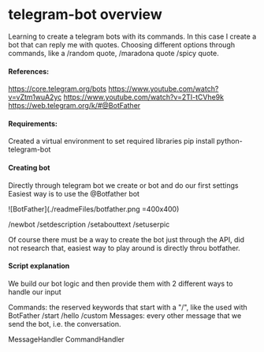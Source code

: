 # telegram-bot overview
Learning to create a telegram bots with its commands.
In this case I create a bot that can reply me with quotes.
Choosing different options through commands, like a /random quote, /maradona quote /spicy quote.


#### References:
https://core.telegram.org/bots
https://www.youtube.com/watch?v=vZtm1wuA2yc
https://www.youtube.com/watch?v=2TI-tCVhe9k
https://web.telegram.org/k/#@BotFather

#### Requirements:
Created a virtual environment to set required libraries
pip install python-telegram-bot

#### Creating bot
Directly through telegram bot we create or bot and do our first settings
Easiest way is to use the @Botfather bot

![BotFather](./readmeFiles/botfather.png =400x400)

/newbot
/setdescription
/setabouttext
/setuserpic

Of course there must be a way to create the bot just through the API, did not research that, easiest way to play around is directly throu botfather.

#### Script explanation
We build our bot logic and then provide them with 2 different ways to handle our input

Commands: the reserved keywords that start with a "/", like the used with BotFather /start /hello /custom
Messages: every other message that we send the bot, i.e. the conversation.

MessageHandler 
CommandHandler

